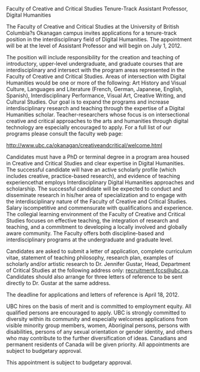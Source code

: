 Faculty of Creative and Critical Studies
Tenure-Track Assistant Professor, Digital Humanities

The Faculty of Creative and Critical Studies at the University of British
Columbia?s Okanagan campus invites applications for a tenure-track
position in the interdisciplinary field of Digital Humanities. The
appointment will be at the level of Assistant Professor and will begin on
July 1, 2012.

The position will include responsibility for the creation and teaching of
introductory, upper-level undergraduate, and graduate courses that are
interdisciplinary and intersect with the program areas represented in the
Faculty of Creative and Critical Studies. Areas of intersection with Digital
Humanities would be one or more of the following: Art History and Visual
Culture, Languages and Literature (French, German, Japanese, English,
Spanish), Interdisciplinary Performance, Visual Art, Creative Writing, and
Cultural Studies. Our goal is to expand the programs and increase
interdisciplinary research and teaching through the expertise of a Digital
Humanities scholar. Teacher-researchers whose focus is on intersectional
creative and critical approaches to the arts and humanities through digital
technology are especially encouraged to apply. For a full list of our
programs please consult the faculty web page:

http://www.ubc.ca/okanagan/creativeandcritical/welcome.html

Candidates must have a PhD or terminal degree in a program area housed in
Creative and Critical Studies and clear expertise in Digital Humanities.
The successful candidate will have an active scholarly profile (which
includes creative, practice-based research), and evidence of teaching
experiencethat employs Interdisciplinary Digital Humanities approaches and
scholarship. The successful candidate will be expected to conduct and
disseminate research in his/her area of specialization and to engage with
the interdisciplinary nature of the Faculty of Creative and Critical
Studies. Salary iscompetitive and commensurate with qualifications and
experience. The collegial learning environment of the Faculty of Creative
and Critical Studies focuses on effective teaching, the integration of
research and teaching, and a commitment to developing a locally involved and
globally aware community. The Faculty offers both discipline-based and
interdisciplinary programs at the undergraduate and graduate level.

Candidates are asked to submit a letter of application, complete curriculum
vitae, statement of teaching philosophy, research plan, examples of
scholarly and/or artistic research to Dr. Jennifer Gustar, Head, Department
of Critical Studies at the following address only:
recruitment.fccs@ubc.ca. Candidates should also arrange for three letters
of reference to be sent directly to Dr. Gustar at the same address.

The deadline for applications and letters of reference is April 18, 2012.

UBC hires on the basis of merit and is committed to employment equity. All
qualified persons are encouraged to apply. UBC is strongly committed to
diversity within its community and especially welcomes applications from
visible minority group members, women, Aboriginal persons, persons with
disabilities, persons of any sexual orientation or gender identity, and
others who may contribute to the further diversification of ideas.
Canadians and permanent residents of Canada will be given priority. All
appointments are subject to budgetary approval.

This appointment is subject to budgetary approval.

